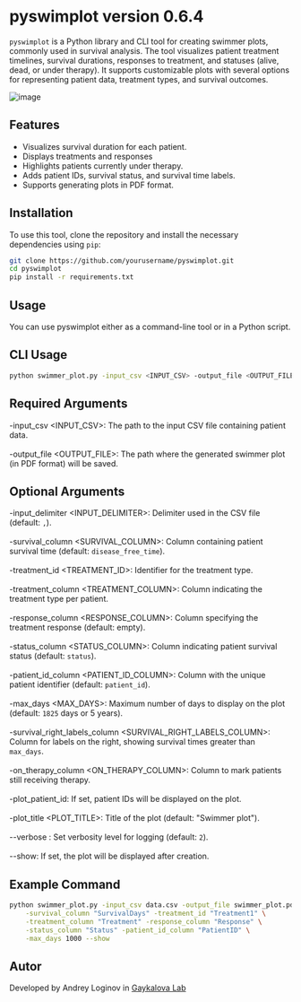 # pyswimplot version 0.6.4

`pyswimplot` is a Python library and CLI tool for creating swimmer plots, commonly used in survival analysis. The tool visualizes patient treatment timelines, survival durations, responses to treatment, and statuses (alive, dead, or under therapy). It supports customizable plots with several options for representing patient data, treatment types, and survival outcomes.

![image](https://github.com/user-attachments/assets/e8bb0318-5611-4476-afb9-32b040e7cbf9)


## Features

- Visualizes survival duration for each patient.
- Displays treatments and responses
- Highlights patients currently under therapy.
- Adds patient IDs, survival status, and survival time labels.
- Supports generating plots in PDF format.

## Installation

To use this tool, clone the repository and install the necessary dependencies using `pip`:

```bash
git clone https://github.com/yourusername/pyswimplot.git
cd pyswimplot
pip install -r requirements.txt
```

## Usage
You can use pyswimplot either as a command-line tool or in a Python script.

## CLI Usage
```bash
python swimmer_plot.py -input_csv <INPUT_CSV> -output_file <OUTPUT_FILE> [OPTIONS]
```
## Required Arguments  
-input_csv <INPUT_CSV>: The path to the input CSV file containing patient data. <br>  
-output_file <OUTPUT_FILE>: The path where the generated swimmer plot (in PDF format) will be saved. <br>  

## Optional Arguments  
-input_delimiter <INPUT_DELIMITER>: Delimiter used in the CSV file (default: `,`).<br>  
-survival_column <SURVIVAL_COLUMN>: Column containing patient survival time (default: `disease_free_time`).<br>  
-treatment_id <TREATMENT_ID>: Identifier for the treatment type.<br>  
-treatment_column <TREATMENT_COLUMN>: Column indicating the treatment type per patient.<br>  
-response_column <RESPONSE_COLUMN>: Column specifying the treatment response (default: empty).<br>  
-status_column <STATUS_COLUMN>: Column indicating patient survival status (default: `status`).<br>  
-patient_id_column <PATIENT_ID_COLUMN>: Column with the unique patient identifier (default: `patient_id`).<br>  
-max_days <MAX_DAYS>: Maximum number of days to display on the plot (default: `1825` days or 5 years).<br>  
-survival_right_labels_column <SURVIVAL_RIGHT_LABELS_COLUMN>: Column for labels on the right, showing survival times greater than `max_days`.<br>  
-on_therapy_column <ON_THERAPY_COLUMN>: Column to mark patients still receiving therapy.<br>  
-plot_patient_id: If set, patient IDs will be displayed on the plot.<br>  
-plot_title <PLOT_TITLE>: Title of the plot (default: "Swimmer plot").<br>  
--verbose <VERBOSE>: Set verbosity level for logging (default: `2`).<br>  
--show: If set, the plot will be displayed after creation.<br>  

## Example Command  
```bash
python swimmer_plot.py -input_csv data.csv -output_file swimmer_plot.pdf \
    -survival_column "SurvivalDays" -treatment_id "Treatment1" \
    -treatment_column "Treatment" -response_column "Response" \
    -status_column "Status" -patient_id_column "PatientID" \
    -max_days 1000 --show
````
## Autor

Developed by Andrey Loginov in  <a href="https://www.igs.umaryland.edu/labs/gaykalova/">Gaykalova Lab </a>
